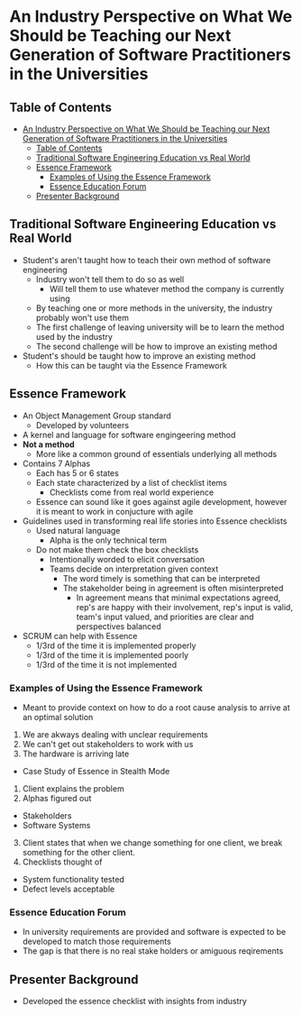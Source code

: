 # An Industry Perspective on What We Should be Teaching our Next Generation of Software Practitioners in the Universities

## Table of Contents

- [An Industry Perspective on What We Should be Teaching our Next Generation of Software Practitioners in the Universities](#an-industry-perspective-on-what-we-should-be-teaching-our-next-generation-of-software-practitioners-in-the-universities)
  - [Table of Contents](#table-of-contents)
  - [Traditional Software Engineering Education vs Real World](#traditional-software-engineering-education-vs-real-world)
  - [Essence Framework](#essence-framework)
    - [Examples of Using the Essence Framework](#examples-of-using-the-essence-framework)
    - [Essence Education Forum](#essence-education-forum)
  - [Presenter Background](#presenter-background)

## Traditional Software Engineering Education vs Real World

- Student's aren't taught how to teach their own method of software engineering
  - Industry won't tell them to do so as well
    - Will tell them to use whatever method the company is currently using
  - By teaching one or more methods in the university, the industry probably won't use them
  - The first challenge of leaving university will be to learn the method used by the industry
  - The second challenge will be how to improve an existing method
- Student's should be taught how to improve an existing method
  - How this can be taught via the Essence Framework

## Essence Framework

- An Object Management Group standard
  - Developed by volunteers
- A kernel and language for software engingeering method
- **Not a method**
  - More like a common ground of essentials underlying all methods
- Contains 7 Alphas
  - Each has 5 or 6 states
  - Each state characterized by a list of checklist items
    - Checklists come from real world experience
  - Essence can sound like it goes against agile development, however it is meant to work in conjucture with agile
- Guidelines used in transforming real life stories into Essence checklists
  - Used natural language
    - Alpha is the only technical term
  - Do not make them check the box checklists
    - Intentionally worded to elicit conversation
    - Teams decide on interpretation given context
      - The word timely is something that can be interpreted
      - The stakeholder being in agreement is often misinterpreted
        - In agreement means that minimal expectations agreed, rep's are happy with their involvement, rep's input is valid, team's input valued, and priorities are clear and perspectives balanced
- SCRUM can help with Essence
  - 1/3rd of the time it is implemented properly
  - 1/3rd of the time it is implemented poorly
  - 1/3rd of the time it is not implemented

### Examples of Using the Essence Framework

- Meant to provide context on how to do a root cause analysis to arrive at an optimal solution

1. We are akways dealing with unclear requirements
2. We can't get out stakeholders to work with us
3. The hardware is arriving late

- Case Study of Essence in Stealth Mode

1. Client explains the problem
2. Alphas figured out

- Stakeholders
- Software Systems

3. Client states that when we change something for one client, we break something for the other client.
4. Checklists thought of

- System functionality tested
- Defect levels acceptable

### Essence Education Forum

- In university requirements are provided and software is expected to be developed to match those requirements
- The gap is that there is no real stake holders or amiguous reqirements

## Presenter Background

- Developed the essence checklist with insights from industry
